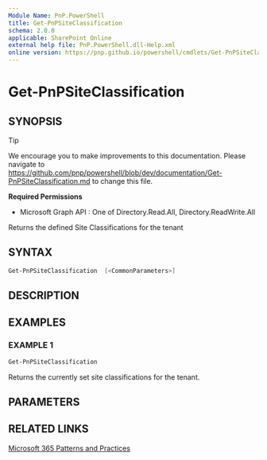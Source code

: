 ```yaml
---
Module Name: PnP.PowerShell
title: Get-PnPSiteClassification
schema: 2.0.0
applicable: SharePoint Online
external help file: PnP.PowerShell.dll-Help.xml
online version: https://pnp.github.io/powershell/cmdlets/Get-PnPSiteClassification.html
---
```

 
# Get-PnPSiteClassification

## SYNOPSIS

> [!TIP]
> We encourage you to make improvements to this documentation. Please navigate to https://github.com/pnp/powershell/blob/dev/documentation/Get-PnPSiteClassification.md to change this file.


**Required Permissions**

  * Microsoft Graph API : One of Directory.Read.All, Directory.ReadWrite.All

Returns the defined Site Classifications for the tenant

## SYNTAX

```powershell
Get-PnPSiteClassification  [<CommonParameters>]
```

## DESCRIPTION

## EXAMPLES

### EXAMPLE 1
```powershell
Get-PnPSiteClassification
```

Returns the currently set site classifications for the tenant.

## PARAMETERS

## RELATED LINKS

[Microsoft 365 Patterns and Practices](https://aka.ms/m365pnp)

